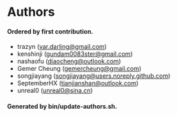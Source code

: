 # Authors

#### Ordered by first contribution.

- trazyn (var.darling@gmail.com)
- kenshinji (gundam0083ster@gmail.com)
- nashaofu (diaocheng@outlook.com)
- Gemer Cheung (gemercheung@gmail.com)
- songjiayang (songjiayang@users.noreply.github.com)
- SeptemberHX (tianjianshan@outlook.com)
- unreal0 (unreal0@sina.cn)

#### Generated by bin/update-authors.sh.
